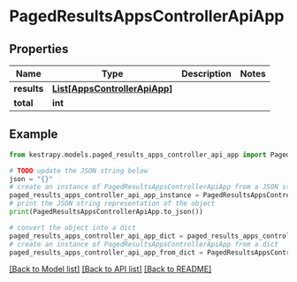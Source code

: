 # PagedResultsAppsControllerApiApp


## Properties

Name | Type | Description | Notes
------------ | ------------- | ------------- | -------------
**results** | [**List[AppsControllerApiApp]**](AppsControllerApiApp.md) |  | 
**total** | **int** |  | 

## Example

```python
from kestrapy.models.paged_results_apps_controller_api_app import PagedResultsAppsControllerApiApp

# TODO update the JSON string below
json = "{}"
# create an instance of PagedResultsAppsControllerApiApp from a JSON string
paged_results_apps_controller_api_app_instance = PagedResultsAppsControllerApiApp.from_json(json)
# print the JSON string representation of the object
print(PagedResultsAppsControllerApiApp.to_json())

# convert the object into a dict
paged_results_apps_controller_api_app_dict = paged_results_apps_controller_api_app_instance.to_dict()
# create an instance of PagedResultsAppsControllerApiApp from a dict
paged_results_apps_controller_api_app_from_dict = PagedResultsAppsControllerApiApp.from_dict(paged_results_apps_controller_api_app_dict)
```
[[Back to Model list]](../README.md#documentation-for-models) [[Back to API list]](../README.md#documentation-for-api-endpoints) [[Back to README]](../README.md)


